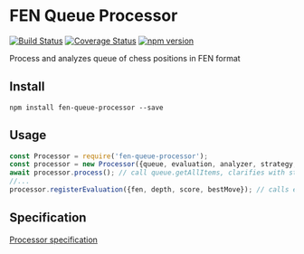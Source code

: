 # FEN Queue Processor
[![Build Status](https://travis-ci.org/Scorpibear/fen-queue-processor.svg?branch=master)](https://travis-ci.org/Scorpibear/fen-queue-processor)
[![Coverage Status](https://codecov.io/gh/Scorpibear/fen-queue-processor/branch/master/graph/badge.svg)](https://codecov.io/gh/Scorpibear/fen-queue-processor)
[![npm version](https://badge.fury.io/js/fen-queue-processor.svg)](https://www.npmjs.com/package/fen-queue-processor)


Process and analyzes queue of chess positions in FEN format

## Install
```
npm install fen-queue-processor --save
```

## Usage
```javascript
const Processor = require('fen-queue-processor');
const processor = new Processor({queue, evaluation, analyzer, strategy, evaluationSources});
await processor.process(); // call queue.getAllItems, clarifies with strategy is it interesting for analysis, checks for answer in evaluation sources and calls for interesting not analyzed positions analyzer.analyze
//...
processor.registerEvaluation({fen, depth, score, bestMove}); // calls evaluation.save and queue.delete for all analyzed enough positions
```

## Specification
[Processor specification](./spec/processor.spec.js)
